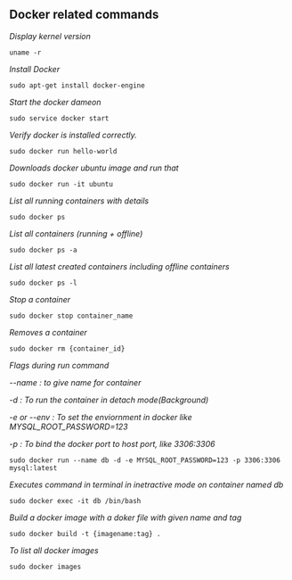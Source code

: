 ##  Docker related commands 
*Display kernel version*
```
uname -r
```
*Install Docker*
```
sudo apt-get install docker-engine
```
*Start the docker dameon*
```
sudo service docker start
```
*Verify docker is installed correctly.*
```
sudo docker run hello-world
```
*Downloads docker ubuntu image and run that*
```
sudo docker run -it ubuntu
```
*List all running containers with details*
```
sudo docker ps 
```
*List all containers (running + offline)*
```
sudo docker ps -a
```
*List all latest created containers including offline containers*
```
sudo docker ps -l
```
*Stop a container*
```
sudo docker stop container_name
```
*Removes a container*
```
sudo docker rm {container_id}
```
*Flags during run command*

  *--name : to give name for container*

  *-d : To run the container in detach mode(Background)*

  *-e or --env : To set the enviornment in docker like MYSQL_ROOT_PASSWORD=123*

  *-p : To bind the docker port to host port, like 3306:3306*
```
sudo docker run --name db -d -e MYSQL_ROOT_PASSWORD=123 -p 3306:3306 mysql:latest
```
*Executes command in terminal in inetractive mode on container named db*
```
sudo docker exec -it db /bin/bash
```
*Build a docker image with a doker file with given name and tag*
```
sudo docker build -t {imagename:tag} .
```
*To list all docker images*
```
sudo docker images
```

